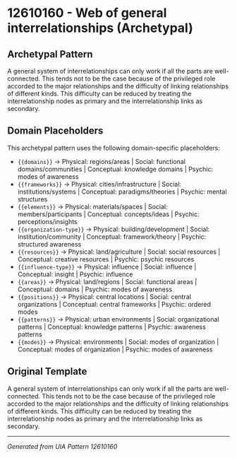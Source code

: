 # 12610160 - Web of general interrelationships (Archetypal)

## Archetypal Pattern

A general system of interrelationships can only work if all the parts are well-connected. This tends not to be the case because of the privileged role accorded to the major relationships and the difficulty of linking relationships of different kinds. This difficulty can be reduced by treating the interrelationship nodes as primary and the interrelationship links as secondary.

## Domain Placeholders

This archetypal pattern uses the following domain-specific placeholders:

- `{{domains}}` → Physical: regions/areas | Social: functional domains/communities | Conceptual: knowledge domains | Psychic: modes of awareness
- `{{frameworks}}` → Physical: cities/infrastructure | Social: institutions/systems | Conceptual: paradigms/theories | Psychic: mental structures
- `{{elements}}` → Physical: materials/spaces | Social: members/participants | Conceptual: concepts/ideas | Psychic: perceptions/insights
- `{{organization-type}}` → Physical: building/development | Social: institution/community | Conceptual: framework/theory | Psychic: structured awareness
- `{{resources}}` → Physical: land/agriculture | Social: social resources | Conceptual: creative resources | Psychic: psychic resources
- `{{influence-type}}` → Physical: influence | Social: influence | Conceptual: insight | Psychic: influence
- `{{areas}}` → Physical: land/regions | Social: functional areas | Conceptual: domains | Psychic: modes of awareness
- `{{positions}}` → Physical: central locations | Social: central organizations | Conceptual: central frameworks | Psychic: ordered modes
- `{{patterns}}` → Physical: urban environments | Social: organizational patterns | Conceptual: knowledge patterns | Psychic: awareness patterns
- `{{modes}}` → Physical: environments | Social: modes of organization | Conceptual: modes of organization | Psychic: modes of awareness

## Original Template

A general system of interrelationships can only work if all the parts are well-connected. This tends not to be the case because of the privileged role accorded to the major relationships and the difficulty of linking relationships of different kinds. This difficulty can be reduced by treating the interrelationship nodes as primary and the interrelationship links as secondary.

---
*Generated from UIA Pattern 12610160*
